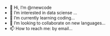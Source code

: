 - 👋 Hi, I’m @rnewcode 
- 👀 I’m interested in data sciense ...
- 🌱 I’m currently learning coding...
- 💞️ I’m looking to collaborate on new languages...
- 📫 How to reach me:  by email...

<!---
rnewcode/rnewcode is a ✨ special ✨ repository because its `README.md` (this file) appears on your GitHub profile.
You can click the Preview link to take a look at your changes.
--->
